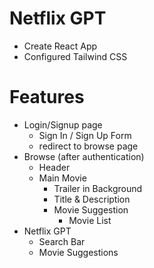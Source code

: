 # Netflix GPT

- Create React App
- Configured Tailwind CSS

# Features

- Login/Signup page
  - Sign In / Sign Up Form
  - redirect to browse page
- Browse (after authentication)
  - Header
  - Main Movie
    - Trailer in Background
    - Title & Description
    - Movie Suggestion
      - Movie List
- Netflix GPT
  - Search Bar
  - Movie Suggestions
